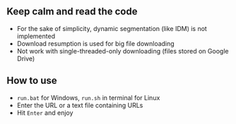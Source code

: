 ## Keep calm and read the code
+ For the sake of simplicity, dynamic segmentation (like IDM) is not implemented
+ Download resumption is used for big file downloading
+ Not work with single-threaded-only downloading (files stored on Google Drive)

## How to use
+ `run.bat` for Windows, `run.sh` in terminal for Linux
+ Enter the URL or a text file containing URLs
+ Hit `Enter` and enjoy
